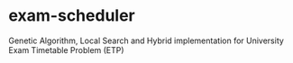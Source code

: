 # exam-scheduler
Genetic Algorithm, Local Search and Hybrid implementation for University Exam Timetable Problem (ETP)
